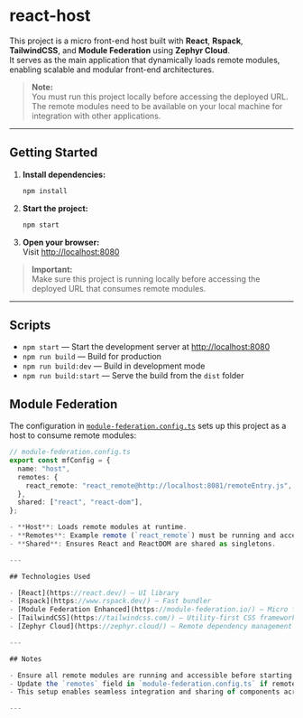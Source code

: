 # react-host

This project is a micro front-end host built with **React**, **Rspack**, **TailwindCSS**, and **Module Federation** using **Zephyr Cloud**.  
It serves as the main application that dynamically loads remote modules, enabling scalable and modular front-end architectures.

> **Note:**  
> You must run this project locally before accessing the deployed URL. The remote modules need to be available on your local machine for integration with other applications.

---

## Getting Started

1. **Install dependencies:**
   ```sh
   npm install
   ```
2. **Start the project:**
   ```sh
   npm start
   ```
3. **Open your browser:**  
   Visit [http://localhost:8080](http://localhost:8080)

> **Important:**  
> Make sure this project is running locally before accessing the deployed URL that consumes remote modules.

---

## Scripts

- `npm start` — Start the development server at [http://localhost:8080](http://localhost:8080)
- `npm run build` — Build for production
- `npm run build:dev` — Build in development mode
- `npm run build:start` — Serve the build from the `dist` folder

## Module Federation

The configuration in [`module-federation.config.ts`](module-federation.config.ts) sets up this project as a host to consume remote modules:

```ts
// module-federation.config.ts
export const mfConfig = {
  name: "host",
  remotes: {
    react_remote: "react_remote@http://localhost:8081/remoteEntry.js",
  },
  shared: ["react", "react-dom"],
};

- **Host**: Loads remote modules at runtime.
- **Remotes**: Example remote (`react_remote`) must be running and accessible at the specified URL.
- **Shared**: Ensures React and ReactDOM are shared as singletons.

---

## Technologies Used

- [React](https://react.dev/) — UI library
- [Rspack](https://www.rspack.dev/) — Fast bundler
- [Module Federation Enhanced](https://module-federation.io/) — Micro front-end integration
- [TailwindCSS](https://tailwindcss.com/) — Utility-first CSS framework
- [Zephyr Cloud](https://zephyr.cloud/) — Remote dependency management

---

## Notes

- Ensure all remote modules are running and accessible before starting the host.
- Update the `remotes` field in `module-federation.config.ts` if remote URLs change.
- This setup enables seamless integration and sharing of components across multiple front-end applications.

---